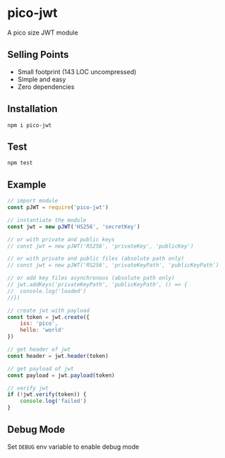 # pico-jwt
A pico size JWT module

## Selling Points
- Small footprint (143 LOC uncompressed)
- Simple and easy
- Zero dependencies

## Installation
`npm i pico-jwt`

## Test
`npm test`

## Example
```javascript
// import module
const pJWT = require('pico-jwt')

// instantiate the module
const jwt = new pJWT('HS256', 'secretKey')

// or with private and public keys
// const jwt = new pJWT('RS256', 'privateKey', 'publicKey')

// or with private and public files (absolute path only)
// const jwt = new pJWT('RS256', 'privateKeyPath', 'publicKeyPath')

// or add key files asynchronous (absolute path only)
// jwt.addKeys('privateKeyPath', 'publicKeyPath', () => {
//	console.log('loaded')
//})

// create jwt with payload
const token = jwt.create({
	iss: 'pico',
	hello: 'world'
})

// get header of jwt
const header = jwt.header(token)

// get payload of jwt
const payload = jwt.payload(token)

// verify jwt
if (!jwt.verify(token)) {
	console.log('failed')
}
```

## Debug Mode
Set `DEBUG` env variable to enable debug mode
